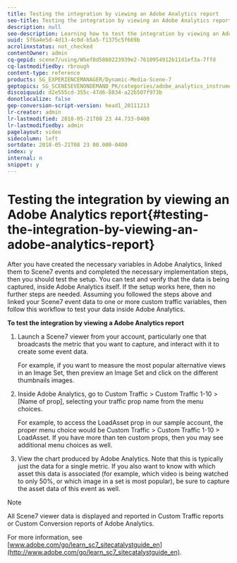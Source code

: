 ```yaml
---
title: Testing the integration by viewing an Adobe Analytics report
seo-title: Testing the integration by viewing an Adobe Analytics report
description: null
seo-description: Learning how to test the integration by viewing an Adobe Analytics report.
uuid: 5f6a4e5d-4d13-4c0d-b5a5-f1375c5f669b
acrolinxstatus: not_checked
contentOwner: admin
cq-gepid: scene7/using/WSef8d5860223939e2-7610954912b11d1ef3a-7ffd
cq-lastmodifiedby: rbrough
content-type: reference
products: SG_EXPERIENCEMANAGER/Dynamic-Media-Scene-7
geptopics: SG_SCENESEVENONDEMAND_PK/categories/adobe_analytics_instrumentation_kit
discoiquuid: d2e555cd-355c-47d6-8834-a22b507f973b
donotlocalize: false
gep-conversion-script-version: head1_20111213
lr-creator: admin
lr-lastmodified: 2018-05-21T08 23 44.733-0400
lr-lastmodifiedby: admin
pagelayout: video
sidecolumn: left
sortdate: 2018-05-21T08 23 00.000-0400
index: y
internal: n
snippet: y
---
```


# Testing the integration by viewing an Adobe Analytics report{#testing-the-integration-by-viewing-an-adobe-analytics-report}

After you have created the necessary variables in Adobe Analytics, linked them to Scene7 events and completed the necessary implementation steps, then you should test the setup. You can test and verify that the data is being captured, inside Adobe Analytics itself. If the setup works here, then no further steps are needed. Assuming you followed the steps above and linked your Scene7 event data to one or more custom traffic variables, then follow this workflow to test your data inside Adobe Analytics.

**To test the integration by viewing a Adobe Analytics report**

1. Launch a Scene7 viewer from your account, particularly one that broadcasts the metric that you want to capture, and interact with it to create some event data.

   For example, if you want to measure the most popular alternative views in an Image Set, then preview an Image Set and click on the different thumbnails images.

1. Inside Adobe Analytics, go to Custom Traffic &gt; Custom Traffic 1-10 &gt; [Name of prop], selecting your traffic prop name from the menu choices.

   For example, to access the LoadAsset prop in our sample account, the proper menu choice would be Custom Traffic &gt; Custom Traffic 1-10 &gt; LoadAsset. If you have more than ten custom props, then you may see additional menu choices as well.

1. View the chart produced by Adobe Analytics. Note that this is typically just the data for a single metric. If you also want to know with which asset this data is associated (for example, which video is being watched to only 50%, or which image in a set is most popular), be sure to capture the asset data of this event as well.

>[!NOTE]
>
>All Scene7 viewer data is displayed and reported in Custom Traffic reports or Custom Conversion reports of Adobe Analytics.

For more information, see [www.adobe.com/go/learn_sc7_sitecatalystguide_en](http://www.adobe.com/go/learn_sc7_sitecatalystguide_en).
